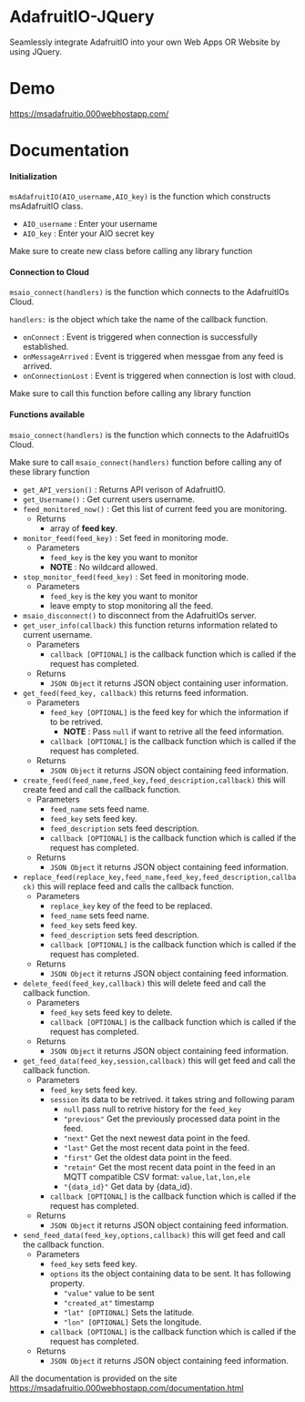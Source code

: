 # AdafruitIO-JQuery
Seamlessly integrate AdafruitIO into your own Web Apps OR Website by using JQuery.

# Demo
https://msadafruitio.000webhostapp.com/

# Documentation

<div class="row mb-3">

<div class="col-md-12 mb-3">

#### Initialization

`msAdafruitIO(AIO_username,AIO_key)` is the function which constructs msAdafruitIO class.

*   `AIO_username` : Enter your username
*   `AIO_key` : Enter your AIO secret key

Make sure to create new class before calling any library function

</div>

<div class="col-md-12 mb-3">

#### Connection to Cloud

`msaio_connect(handlers)` is the function which connects to the AdafruitIOs Cloud.

`handlers:` is the object which take the name of the callback function.

*   `onConnect` : Event is triggered when connection is successfully established.
*   `onMessageArrived` : Event is triggered when messgae from any feed is arrived.
*   `onConnectionLost` : Event is triggered when connection is lost with cloud.

Make sure to call this function before calling any library function

</div>

<div class="col-md-12">

#### Functions available

`msaio_connect(handlers)` is the function which connects to the AdafruitIOs Cloud.

Make sure to call `msaio_connect(handlers)` function before calling any of these library function

*   `get_API_version()` : Returns API verison of AdafruitIO.
*   `get_Username()` : Get current users username.
*   `feed_monitored_now()` : Get this list of current feed you are monitoring.
    *   Returns
        *   array of **feed key**.
*   `monitor_feed(feed_key)` : Set feed in monitoring mode.
    *   Parameters
        *   `feed_key` is the key you want to monitor
        *   **NOTE** : No wildcard allowed.
*   `stop_monitor_feed(feed_key)` : Set feed in monitoring mode.
    *   Parameters
        *   `feed_key` is the key you want to monitor
        *   leave empty to stop monitoring all the feed.
*   `msaio_disconnect()` to disconnect from the AdafruitIOs server.
*   `get_user_info(callback)` this function returns information related to current username.
    *   Parameters
        *   `callback [OPTIONAL]` is the callback function which is called if the request has completed.
    *   Returns
        *   `JSON Object` it returns JSON object containing user information.
*   `get_feed(feed_key, callback)` this returns feed information.
    *   Parameters
        *   `feed_key [OPTIONAL]` is the feed key for which the information if to be retrived.
            *   **NOTE** : Pass `null` if want to retrive all the feed information.
        *   `callback [OPTIONAL]` is the callback function which is called if the request has completed.
    *   Returns
        *   `JSON Object` it returns JSON object containing feed information.
*   `create_feed(feed_name,feed_key,feed_description,callback)` this will create feed and call the callback function.
    *   Parameters
        *   `feed_name` sets feed name.
        *   `feed_key` sets feed key.
        *   `feed_description` sets feed description.
        *   `callback [OPTIONAL]` is the callback function which is called if the request has completed.
    *   Returns
        *   `JSON Object` it returns JSON object containing feed information.
*   `replace_feed(replace_key,feed_name,feed_key,feed_description,callback)` this will replace feed and calls the callback function.
    *   Parameters
        *   `replace_key` key of the feed to be replaced.
        *   `feed_name` sets feed name.
        *   `feed_key` sets feed key.
        *   `feed_description` sets feed description.
        *   `callback [OPTIONAL]` is the callback function which is called if the request has completed.
    *   Returns
        *   `JSON Object` it returns JSON object containing feed information.
*   `delete_feed(feed_key,callback)` this will delete feed and call the callback function.
    *   Parameters
        *   `feed_key` sets feed key to delete.
        *   `callback [OPTIONAL]` is the callback function which is called if the request has completed.
    *   Returns
        *   `JSON Object` it returns JSON object containing feed information.
*   `get_feed_data(feed_key,session,callback)` this will get feed and call the callback function.
    *   Parameters
        *   `feed_key` sets feed key.
        *   `session` its data to be retrived. it takes string and following param
            *   `null` pass null to retrive history for the `feed_key`
            *   `"previous"` Get the previously processed data point in the feed.
            *   `"next"` Get the next newest data point in the feed.
            *   `"last"` Get the most recent data point in the feed.
            *   `"first"` Get the oldest data point in the feed.
            *   `"retain"` Get the most recent data point in the feed in an MQTT compatible CSV format: `value,lat,lon,ele`
            *   `"{data_id}"` Get data by {data_id}.
        *   `callback [OPTIONAL]` is the callback function which is called if the request has completed.
    *   Returns
        *   `JSON Object` it returns JSON object containing feed information.
*   `send_feed_data(feed_key,options,callback)` this will get feed and call the callback function.
    *   Parameters
        *   `feed_key` sets feed key.
        *   `options` its the object containing data to be sent. It has following property.
            *   `"value"` value to be sent
            *   `"created_at"` timestamp
            *   `"lat" [OPTIONAL]` Sets the latitude.
            *   `"lon" [OPTIONAL]` Sets the longitude.
        *   `callback [OPTIONAL]` is the callback function which is called if the request has completed.
    *   Returns
        *   `JSON Object` it returns JSON object containing feed information.

</div>

</div>

All the documentation is provided on the site https://msadafruitio.000webhostapp.com/documentation.html
